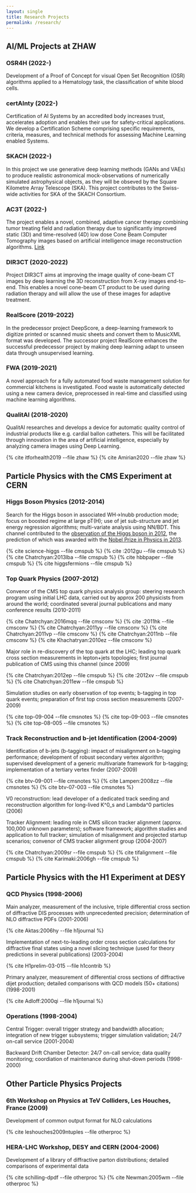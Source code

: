 ```yaml
---
layout: single
title: Research Projects
permalink: /research/
---
```



## AI/ML Projects at ZHAW

### OSR4H (2022-)

Development of a Proof of Concept for visual Open Set Recognition (OSR) algorithms applied to a Hematology task, the classification of white blood cells.

### certAInty (2022-)

Certification of AI Systems by an accredited body increases trust, accelerates adoption and enables their use for safety-critical applications. We develop a Certification Scheme comprising specific requirements, criteria, measures, and technical methods for assessing Machine Learning enabled Systems.

### SKACH (2022-)

In this project we use generative deep learning methods (GANs and VAEs) to produce realistic astronomical mock-observations of numerically simulated astrophysical objects, as they will be obseved by the Square Kilometre Array Telescope (SKA). This project contributes to the Swiss-wide activities for SKA of the SKACH Consortium.  

### AC3T (2022-)

The project enables a novel, combined, adaptive cancer therapy combining tumor treating field and radiation therapy due to significantly improved static (3D) and time-resolved (4D) low dose Cone Beam Computer Tomography images based on artificial intelligence image reconstruction algorithms. [Link](https://www.zhaw.ch/en/research/research-database/project-detailview/projektid/5134/)

### DIR3CT (2020-2022)

Project DIR3CT aims at improving the image quality of cone-beam CT images by deep learning the 3D reconstruction from X-ray images end-to-end. This enables a novel cone-beam CT product to be used during radiation therapy and will allow the use of these images for adaptive treatment.


### RealScore (2019-2022)

In the predecessor project DeepScore, a deep-learning framework to digitize printed or scanned music sheets and convert them to MusicXML format was developed. The successor project RealScore enhances the successful predecessor project by making deep learning adapt to unseen data through unsupervised learning.

### FWA (2019-2021)

A novel approach for a fully automated food waste management solution for commercial kitchens is investigated. Food waste is automatically detected using a new camera device, preprocessed in real-time and classified using machine learning algorithms.

### QualitAI (2018-2020)

QualitAI researches and develops a device for automatic quality control of industrial products like e.g. cardial ballon catheters. This will be facilitated through innovation in the area of artificial intelligence, especially by analyzing camera images using  Deep Learning.

{% cite itforhealth2019 --file zhaw %}
{% cite Amirian2020 --file zhaw %}


## Particle Physics with the CMS Experiment at CERN


### Higgs Boson Physics (2012-2014)


Search for the Higgs boson in associated WH->lnubb production mode; focus on boosted regime at large pT(H); 
use of jet sub-structure and jet energy regression algorithms; multi-variate analysis using NN/BDT. This channel contributed to the
[observation of the Higgs boson in 2012](https://home.cern/science/physics/higgs-boson), the prediction of which was awarded with the [Nobel Prize in Physics in 2013](https://www.nobelprize.org/prizes/physics/2013/summary/).

{% cite science-higgs --file cmspub %}
{% cite :2012gu --file cmspub %}
{% cite Chatrchyan:2013lba  --file cmspub %}
{% cite hbbpaper --file cmspub %}
{% cite higgsfermions --file cmspub %}


### Top Quark Physics (2007-2012)


Convenor of the CMS top quark physics analysis group: steering research program using initial LHC data, carried out by approx 200 physicists from around the world; coordinated several journal publications and many conference results (2010-2011)

{% cite Chatrchyan:2016mqq --file cmsconv %}
{% cite :2011hk --file cmsconv %}
{% cite Chatrchyan:2011yy --file cmsconv %}
{% cite Chatrchyan:2011vp --file cmsconv %}
{% cite Chatrchyan:2011nb --file cmsconv %}
{% cite Khachatryan:2010ez --file cmsconv %}

Major role in re-discovery of the top quark at the LHC; leading top quark cross section measurements in lepton+jets topologies; first journal publication of CMS using this channel (since 2009)

{% cite Chatrchyan:2012ep --file cmspub %}
{% cite :2012xv --file cmspub %}
{% cite Chatrchyan:2011ew --file cmspub %}

Simulation studies on early observation of top events; b-tagging in top quark events; preparation of first top cross section measurements (2007-2009)

{% cite top-09-004 --file cmsnotes %}
{% cite top-09-003 --file cmsnotes %}
{% cite top-08-005 --file cmsnotes %}

### Track Reconstruction and b-jet Identification (2004-2009)


Identification of b-jets (b-tagging): impact of misalignment on b-tagging performance; development of robust secondary vertex algorithm; supervised development of a generic multivariate framework for b-tagging; implementation of a tertiary vertex finder (2007-2009)

{% cite btv-09-001 --file cmsnotes %}
{% cite Lampen:2008zz --file cmsnotes %}
{% cite btv-07-003 --file cmsnotes %}

V0 reconstruction: lead developer of a dedicated track seeding and reconstruction algorithm for long-lived K^0_s and Lambda^0 particles (2006)

Tracker Alignment: leading role in CMS silicon tracker alignment (approx. 100,000 unknown parameters); software framework; algorithm studies and application to full tracker; simulation of misalignment and projected startup scenarios; convenor of CMS tracker alignment group (2004-2007)

{% cite Chatrchyan:2009sr --file cmspub %}
{% cite tifalignment --file cmspub %}
{% cite Karimaki:2006gh --file cmspub %}

## Particle Physics with the H1 Experiment at DESY


### QCD Physics (1998-2006)

	

Main analyzer, measurement of the inclusive, triple differential cross section of diffractive DIS processes with unprecedented precision; determination of NLO diffractive PDFs (2001-2006)

{% cite Aktas:2006hy --file h1journal %}

Implementation of next-to-leading order cross section calculations for diffractive final states using a novel slicing technique (used for theory predictions in several publications) (2003-2004)

{% cite H1prelim-03-015 --file h1contrib %}

Primary analyzer, measurement of differential cross sections of diffractive dijet production; detailed comparisons with QCD models (50+ citations) (1998-2001)

{% cite Adloff:2000qi --file h1journal %}

### Operations (1998-2004)


Central Trigger: overall trigger strategy and bandwidth allocation; integration of new trigger subsystems; trigger simulation validation; 24/7 on-call service (2001-2004)

Backward Drift Chamber Detector: 24/7 on-call service; data quality monitoring; coordiation of maintenance during shut-down periods (1998-2000)



## Other Particle Physics Projects

### 6th Workshop on Physics at TeV Colliders, Les Houches, France (2009)

Development of common output format for NLO calculations

{% cite leshouches2009ntuples --file otherproc %}

### HERA-LHC Workshop, DESY and CERN (2004-2006)

Development of a library of diffractive parton distributions; detailed comparisons of experimental data

{% cite schilling-dpdf --file otherproc %}
{% cite Newman:2005wm --file otherproc %}

